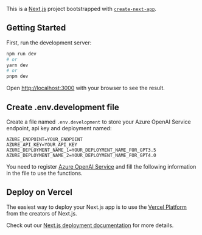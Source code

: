 This is a [Next.js](https://nextjs.org/) project bootstrapped with [`create-next-app`](https://github.com/vercel/next.js/tree/canary/packages/create-next-app).

## Getting Started

First, run the development server:

```bash
npm run dev
# or
yarn dev
# or
pnpm dev
```

Open [http://localhost:3000](http://localhost:3000) with your browser to see the result.

## Create .env.development file

Create a file named `.env.development` to store your Azure OpenAI Service endpoint, api key and deployment named:

```
AZURE_ENDPOINT=YOUR_ENDPOINT
AZURE_API_KEY=YOUR_API_KEY
AZURE_DEPLOYMENT_NAME_1=YOUR_DEPLOYMENT_NAME_FOR_GPT3.5
AZURE_DEPLOYMENT_NAME_2=YOUR_DEPLOYMENT_NAME_FOR_GPT4.0
```

You need to register [Azure OpenAI Service](https://azure.microsoft.com/en-ca/products/ai-services/openai-service) and fill the following information in the file to use the functions.

## Deploy on Vercel

The easiest way to deploy your Next.js app is to use the [Vercel Platform](https://vercel.com/new?utm_medium=default-template&filter=next.js&utm_source=create-next-app&utm_campaign=create-next-app-readme) from the creators of Next.js.

Check out our [Next.js deployment documentation](https://nextjs.org/docs/deployment) for more details.

